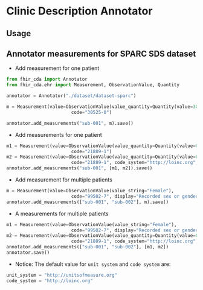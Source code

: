 # Clinic Description Annotator

## Usage

## Annotator measurements for SPARC SDS dataset

- Add measurement for one patient
```py
from fhir_cda import Annotator
from fhir_cda.ehr import Measurement, ObservationValue, Quantity

annotator = Annotator("./dataset/dataset-sparc")

m = Measurement(value=ObservationValue(value_quantity=Quantity(value=30, unit="year", code="a")),
                        code="30525-0")

annotator.add_measurements("sub-001", m).save()
```
- Add measurements for one patient
```py
m1 = Measurement(value=ObservationValue(value_quantity=Quantity(value=0.15, unit="cm", code="cm")),
                        code="21889-1")
m2 = Measurement(value=ObservationValue(value_quantity=Quantity(value=0.15, unit="cm", code="cm", system="http://unitsofmeasure.org")),
                        code="21889-1", code_system="http://loinc.org", display="Size Tumor")
annotator.add_measurements("sub-001", [m1, m2]).save()
```

- Add measurement for multiple patients
```py
m = Measurement(value=ObservationValue(value_string="Female"),
                        code="99502-7", display="Recorded sex or gender", code_system="http://loinc.org")
annotator.add_measurements(["sub-001", "sub-002"], m).save()
```

- A measurements for multiple patients

```py
m1 = Measurement(value=ObservationValue(value_string="Female"),
                        code="99502-7", display="Recorded sex or gender", code_system="http://loinc.org")
m2 = Measurement(value=ObservationValue(value_quantity=Quantity(value=0.15, unit="cm", code="cm", system="http://unitsofmeasure.org")),
                        code="21889-1", code_system="http://loinc.org", display="Size Tumor")
annotator.add_measurements(["sub-001", "sub-002"], [m1, m2])
annotator.save()
```
- Notice: The default value for `unit system` and `code system` are:
```python
unit_system = "http://unitsofmeasure.org"
code_system = "http://loinc.org"
```